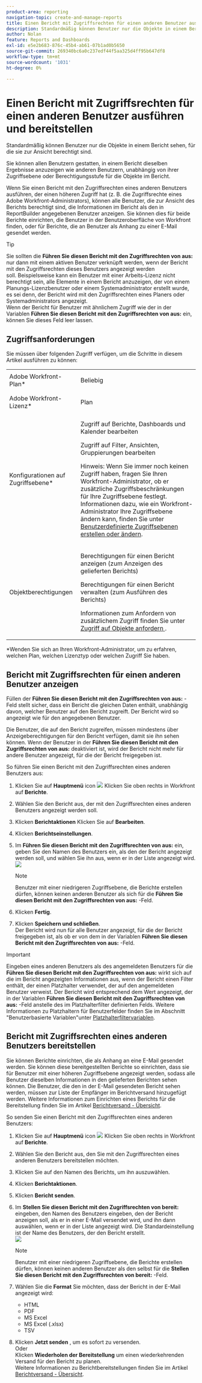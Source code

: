 ```yaml
---
product-area: reporting
navigation-topic: create-and-manage-reports
title: Einen Bericht mit Zugriffsrechten für einen anderen Benutzer ausführen und bereitstellen
description: Standardmäßig können Benutzer nur die Objekte in einem Bericht sehen, für die sie zur Ansicht berechtigt sind.
author: Nolan
feature: Reports and Dashboards
exl-id: e5e2b683-876c-45b4-ab61-07b1ad0b5650
source-git-commit: 269340bc6a0c237edf44f5aa325d4ff95b647df8
workflow-type: tm+mt
source-wordcount: '1031'
ht-degree: 0%

---
```


# Einen Bericht mit Zugriffsrechten für einen anderen Benutzer ausführen und bereitstellen

Standardmäßig können Benutzer nur die Objekte in einem Bericht sehen, für die sie zur Ansicht berechtigt sind.

Sie können allen Benutzern gestatten, in einem Bericht dieselben Ergebnisse anzuzeigen wie anderen Benutzern, unabhängig von ihrer Zugriffsebene oder Berechtigungsstufe für die Objekte im Bericht.

Wenn Sie einen Bericht mit den Zugriffsrechten eines anderen Benutzers ausführen, der einen höheren Zugriff hat (z. B. die Zugriffsrechte eines Adobe Workfront-Administrators), können alle Benutzer, die zur Ansicht des Berichts berechtigt sind, die Informationen im Bericht als den in ReportBuilder angegebenen Benutzer anzeigen. Sie können dies für beide Berichte einrichten, die Benutzer in der Benutzeroberfläche von Workfront finden, oder für Berichte, die an Benutzer als Anhang zu einer E-Mail gesendet werden.

>[!TIP]
>
>Sie sollten die **Führen Sie diesen Bericht mit den Zugriffsrechten von aus:** nur dann mit einem aktiven Benutzer verknüpft werden, wenn der Bericht mit den Zugriffsrechten dieses Benutzers angezeigt werden soll. Beispielsweise kann ein Benutzer mit einer Arbeits-Lizenz nicht berechtigt sein, alle Elemente in einem Bericht anzuzeigen, der von einem Planungs-Lizenzbenutzer oder einem Systemadministrator erstellt wurde, es sei denn, der Bericht wird mit den Zugriffsrechten eines Planers oder Systemadministrators angezeigt.\
Wenn der Bericht für Benutzer mit ähnlichem Zugriff wie der in der Variablen **Führen Sie diesen Bericht mit den Zugriffsrechten von aus:** ein, können Sie dieses Feld leer lassen.

## Zugriffsanforderungen

Sie müssen über folgenden Zugriff verfügen, um die Schritte in diesem Artikel ausführen zu können:

<table style="table-layout:auto"> 
 <col> 
 <col> 
 <tbody> 
  <tr> 
   <td role="rowheader">Adobe Workfront-Plan*</td> 
   <td> <p>Beliebig</p> </td> 
  </tr> 
  <tr> 
   <td role="rowheader">Adobe Workfront-Lizenz*</td> 
   <td> <p>Plan </p> </td> 
  </tr> 
  <tr> 
   <td role="rowheader">Konfigurationen auf Zugriffsebene*</td> 
   <td> <p>Zugriff auf Berichte, Dashboards und Kalender bearbeiten</p> <p>Zugriff auf Filter, Ansichten, Gruppierungen bearbeiten</p> <p>Hinweis: Wenn Sie immer noch keinen Zugriff haben, fragen Sie Ihren Workfront-Administrator, ob er zusätzliche Zugriffsbeschränkungen für Ihre Zugriffsebene festlegt. Informationen dazu, wie ein Workfront-Administrator Ihre Zugriffsebene ändern kann, finden Sie unter <a href="../../../administration-and-setup/add-users/configure-and-grant-access/create-modify-access-levels.md" class="MCXref xref">Benutzerdefinierte Zugriffsebenen erstellen oder ändern</a>.</p> </td> 
  </tr> 
  <tr> 
   <td role="rowheader">Objektberechtigungen</td> 
   <td> <p>Berechtigungen für einen Bericht anzeigen (zum Anzeigen des gelieferten Berichts)</p> <p>Berechtigungen für einen Bericht verwalten (zum Ausführen des Berichts)</p> <p>Informationen zum Anfordern von zusätzlichem Zugriff finden Sie unter <a href="../../../workfront-basics/grant-and-request-access-to-objects/request-access.md" class="MCXref xref">Zugriff auf Objekte anfordern </a>.</p> </td> 
  </tr> 
 </tbody> 
</table>

&#42;Wenden Sie sich an Ihren Workfront-Administrator, um zu erfahren, welchen Plan, welchen Lizenztyp oder welchen Zugriff Sie haben.

## Bericht mit Zugriffsrechten für einen anderen Benutzer anzeigen

Füllen der **Führen Sie diesen Bericht mit den Zugriffsrechten von aus:** -Feld stellt sicher, dass ein Bericht die gleichen Daten enthält, unabhängig davon, welcher Benutzer auf den Bericht zugreift. Der Bericht wird so angezeigt wie für den angegebenen Benutzer.

Die Benutzer, die auf den Bericht zugreifen, müssen mindestens über Anzeigeberechtigungen für den Bericht verfügen, damit sie ihn sehen können. Wenn der Benutzer in der **Führen Sie diesen Bericht mit den Zugriffsrechten von aus:** deaktiviert ist, wird der Bericht nicht mehr für andere Benutzer angezeigt, für die der Bericht freigegeben ist.

So führen Sie einen Bericht mit den Zugriffsrechten eines anderen Benutzers aus:

1. Klicken Sie auf **Hauptmenü** icon ![](assets/main-menu-icon.png) Klicken Sie oben rechts in Workfront auf **Berichte**.

1. Wählen Sie den Bericht aus, der mit den Zugriffsrechten eines anderen Benutzers angezeigt werden soll.
1. Klicken **Berichtaktionen** Klicken Sie auf **Bearbeiten**.

1. Klicken **Berichtseinstellungen**.

1. Im **Führen Sie diesen Bericht mit den Zugriffsrechten von aus:** ein, geben Sie den Namen des Benutzers ein, als den der Bericht angezeigt werden soll, und wählen Sie ihn aus, wenn er in der Liste angezeigt wird.\
   ![](assets/qs-access-rights-of-350x251.png)

   >[!NOTE]
   Benutzer mit einer niedrigeren Zugriffsebene, die Berichte erstellen dürfen, können keinen anderen Benutzer als sich für die **Führen Sie diesen Bericht mit den Zugriffsrechten von aus:** -Feld.

1. Klicken **Fertig**.
1. Klicken **Speichern und schließen**.\
   Der Bericht wird nun für alle Benutzer angezeigt, für die der Bericht freigegeben ist, als ob er von dem in der Variablen **Führen Sie diesen Bericht mit den Zugriffsrechten von aus:** -Feld.

>[!IMPORTANT]
Eingeben eines anderen Benutzers als des angemeldeten Benutzers für die **Führen Sie diesen Bericht mit den Zugriffsrechten von aus:** wirkt sich auf die im Bericht angezeigten Informationen aus, wenn der Bericht einen Filter enthält, der einen Platzhalter verwendet, der auf den angemeldeten Benutzer verweist. Der Bericht wird entsprechend dem Wert angezeigt, der in der Variablen **Führen Sie diesen Bericht mit den Zugriffsrechten von aus:** -Feld anstelle des im Platzhalterfilter definierten Felds.
Weitere Informationen zu Platzhaltern für Benutzerfelder finden Sie im Abschnitt &quot;Benutzerbasierte Variablen&quot;unter [Platzhalterfiltervariablen](../../../reports-and-dashboards/reports/reporting-elements/understand-wildcard-filter-variables.md).

## Bericht mit Zugriffsrechten eines anderen Benutzers bereitstellen

Sie können Berichte einrichten, die als Anhang an eine E-Mail gesendet werden. Sie können diese bereitgestellten Berichte so einrichten, dass sie für Benutzer mit einer höheren Zugriffsebene angezeigt werden, sodass alle Benutzer dieselben Informationen in den gelieferten Berichten sehen können. Die Benutzer, die den in der E-Mail gesendeten Bericht sehen werden, müssen zur Liste der Empfänger im Berichtversand hinzugefügt werden. Weitere Informationen zum Einrichten eines Berichts für die Bereitstellung finden Sie im Artikel [Berichtversand - Übersicht](../../../reports-and-dashboards/reports/creating-and-managing-reports/set-up-report-deliveries.md).

So senden Sie einen Bericht mit den Zugriffsrechten eines anderen Benutzers:

1. Klicken Sie auf **Hauptmenü** icon ![](assets/main-menu-icon.png) Klicken Sie oben rechts in Workfront auf **Berichte**.

1. Wählen Sie den Bericht aus, den Sie mit den Zugriffsrechten eines anderen Benutzers bereitstellen möchten.
1. Klicken Sie auf den Namen des Berichts, um ihn auszuwählen.
1. Klicken **Berichtaktionen**.
1. Klicken **Bericht senden**.

1. Im **Stellen Sie diesen Bericht mit den Zugriffsrechten von bereit:** eingeben, den Namen des Benutzers eingeben, den der Bericht anzeigen soll, als er in einer E-Mail versendet wird, und ihn dann auswählen, wenn er in der Liste angezeigt wird. Die Standardeinstellung ist der Name des Benutzers, der den Bericht erstellt.\
   ![](assets/qs-send-report-access-rights-of-350x446.png)

   >[!NOTE]
   Benutzer mit einer niedrigeren Zugriffsebene, die Berichte erstellen dürfen, können keinen anderen Benutzer als den selbst für die **Stellen Sie diesen Bericht mit den Zugriffsrechten von bereit:** -Feld.

1. Wählen Sie die **Format** Sie möchten, dass der Bericht in der E-Mail angezeigt wird:

   * HTML
   * PDF
   * MS Excel
   * MS Excel (.xlsx)
   * TSV

1. Klicken **Jetzt senden** , um es sofort zu versenden.\
   Oder\
   Klicken **Wiederholen der Bereitstellung** um einen wiederkehrenden Versand für den Bericht zu planen.\
   Weitere Informationen zu Berichtbereitstellungen finden Sie im Artikel [Berichtversand - Übersicht](../../../reports-and-dashboards/reports/creating-and-managing-reports/set-up-report-deliveries.md).